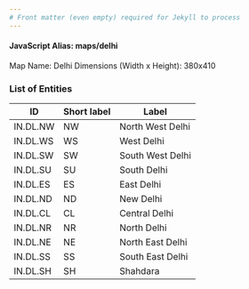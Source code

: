 ```yaml
---
# Front matter (even empty) required for Jekyll to process
---
```


#### JavaScript Alias: maps/delhi

Map Name: Delhi
Dimensions (Width x Height): 380x410






### List of Entities

ID | Short label | Label
---|---|---|
IN.DL.NW|NW|North West Delhi
IN.DL.WS|WS|West Delhi
IN.DL.SW|SW|South West Delhi
IN.DL.SU|SU|South Delhi
IN.DL.ES|ES|East Delhi
IN.DL.ND|ND|New Delhi
IN.DL.CL|CL|Central Delhi
IN.DL.NR|NR|North Delhi
IN.DL.NE|NE|North East Delhi
IN.DL.SS|SS|South East Delhi
IN.DL.SH|SH|Shahdara